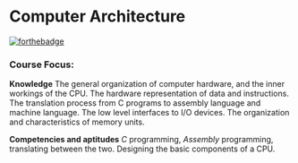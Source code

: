 # Computer Architecture

[![forthebadge](https://forthebadge.com/images/badges/made-with-c.svg)](https://forthebadge.com)

### Course Focus:

**Knowledge**
  The general organization of computer hardware, and the inner workings of the CPU.
  The hardware representation of data and instructions.
  The translation process from C programs to assembly language and machine language.
  The low level interfaces to I/O devices.
  The organization and characteristics of memory units.

**Competencies and aptitudes**
  *C* programming, *Assembly* programming, translating between the two.
  Designing the basic components of a CPU.